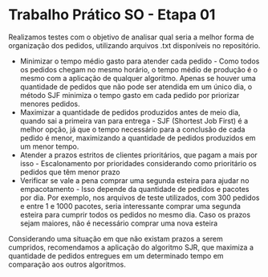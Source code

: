 # Trabalho Prático SO - Etapa 01

Realizamos testes com o objetivo de analisar qual seria a melhor forma de organização dos pedidos, utilizando arquivos .txt disponíveis no repositório.

- Minimizar o tempo médio gasto para atender cada pedido - Como todos os pedidos chegam no mesmo horário, o tempo médio de produção é o mesmo com a aplicação de qualquer algoritmo. Apenas se houver uma quantidade de pedidos que não pode ser atendida em um único dia, o método SJF minimiza o tempo gasto em cada pedido por priorizar menores pedidos.
- Maximizar a quantidade de pedidos produzidos antes de meio dia, quando sai a primeira van para entrega - SJF (Shortest Job First) é a melhor opção, já que o tempo necessário para a conclusão de cada pedido é menor, maximizando a quantidade de pedidos produzidos em um menor tempo.
- Atender a prazos estritos de clientes prioritários, que pagam a mais por isso - Escalonamento por prioridades considerando como prioritário os pedidos que têm menor prazo
- Verificar se vale a pena comprar uma segunda esteira para ajudar no empacotamento - Isso depende da quantidade de pedidos e pacotes por dia. Por exemplo, nos arquivos de teste utilizados, com 300 pedidos e entre 1 e 1000 pacotes, seria interessante comprar uma segunda esteira para cumprir todos os pedidos no mesmo dia. Caso os prazos sejam maiores, não é necessário comprar uma nova esteira

Considerando uma situação em que não existam prazos a serem cumpridos, recomendamos a aplicação do algoritmo SJR, que maximiza a quantidade de pedidos entregues em um determinado tempo em comparação aos outros algoritmos.
